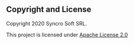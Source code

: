 

Copyright and License
---------------------
Copyright 2020 Syncro Soft SRL.

This project is licensed under [Apache License 2.0](https://github.com/oxygenxml/sample-plugin-workspace-access/blob/master/LICENSE)

